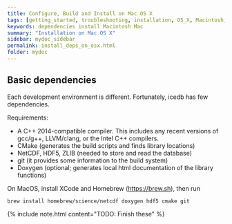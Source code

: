 ```yaml
---
title: Configure, Build and Install on Mac OS X
tags: [getting_started, troubleshooting, installation, OS_X, Macintosh, Mac]
keywords: dependencies install Macintosh Mac
summary: "Installation on Mac OS X"
sidebar: mydoc_sidebar
permalink: install_deps_on_osx.html
folder: mydoc
---
```


## Basic dependencies


Each development environment is different. Fortunately, icedb has few dependencies.

Requirements:

- A C++ 2014-compatible compiler. This includes any recent versions of gcc/g++, LLVM/clang, or the Intel C++ compilers.
- CMake (generates the build scripts and finds library locations)
- NetCDF, HDF5, ZLIB (needed to store and read the database)
- git (it provides some information to the build system)
- Doxygen (optional; generates local html documentation of the library functions)


On MacOS, install XCode and Homebrew (https://brew.sh), then run
```
brew install homebrew/science/netcdf doxygen hdf5 cmake git
```

{% include note.html content="TODO: Finish these" %}


